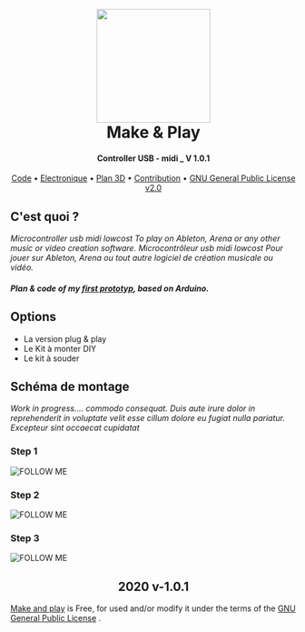 <h1 align="center">
  <br>
  <a href="https://berru-g.github.io/Make-Play/"><img width="200px" src="https://github.com/berru-g/Make-Play/blob/main/src/iconm&p.png?raw=true"></a>
  <br>Make & Play<br>
</h1>
<h4 align="center">Controller USB - midi _ V 1.0.1</h4>
<p align="center">
  <a href="https://github.com/berru-g/Microcontroller-USB-midi/blob/main/Projet-dod-berru/C%2B%2B/encore_un_teste_midi_PAD/encore_un_teste_midi_PAD.ino">Code</a> &bull;
  <a href="https://github.com/berru-g/Microcontroller-USB-midi/tree/main/Projet-dod-berru/bootloader">Electronique</a> &bull;
  <a href="https://github.com/berru-g/Microcontroller-USB-midi/tree/main/Projet-dod-berru/3D">Plan 3D</a> &bull;
  <a href="https://github.com/berru-g/Microcontroller-USB-midi/pulls">Contribution</a> &bull;
  <a href="https://www.gnu.org/licenses/old-licenses/gpl-2.0.html">GNU General Public License v2.0</a>
</p>


## C'est quoi ?
*Microcontroller usb midi lowcost To play on Ableton, Arena or any other music or video creation software. 
Microcontrôleur usb midi lowcost Pour jouer sur Ableton, Arena ou tout autre logiciel de création musicale ou vidéo.*

<h5>Plan & code of my <a href="https://www.hackster.io/gleberruyer/midi-pad-80c178">first prototyp</a>, based on Arduino.</h5>


## Options
 - La version plug & play
 - Le Kit à monter DIY
 - Le kit à souder

## Schéma de montage 
*Work in progress.... commodo consequat. Duis aute irure dolor in reprehenderit in voluptate velit esse cillum dolore eu fugiat nulla pariatur. Excepteur sint occaecat cupidatat*

### Step 1
![FOLLOW ME](https://waksoft.susu.ru/wp-content/uploads/2019/05/git-hub.jpg)

### Step 2
![FOLLOW ME](https://waksoft.susu.ru/wp-content/uploads/2019/05/git-hub.jpg)

### Step 3
![FOLLOW ME](https://waksoft.susu.ru/wp-content/uploads/2019/05/git-hub.jpg)


<h2 align="center"> 2020 v-1.0.1</h2>

[Make and play](https://www.gnu.org/licenses/gpl-3.0.en.html)  is Free, for used and/or modify it under the terms of the [GNU General Public License](https://www.gnu.org/licenses/gpl.html) .


